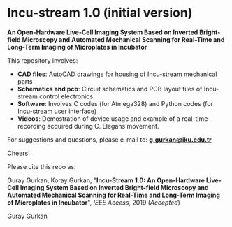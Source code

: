 # Incu-stream 1.0 (initial version)
**An Open-Hardware Live-Cell Imaging System Based on Inverted Bright-field Microscopy and Automated Mechanical Scanning for Real-Time and Long-Term Imaging of Microplates in Incubator**

This repository involves:
  - **CAD files**: AutoCAD drawings for housing of Incu-stream mechanical parts
  - **Schematics and pcb**: Circuit schematics and PCB layout files of Incu-stream control electronics.
  - **Software**: Involves C codes (for Atmega328) and Python codes (for Incu-stream user interface)
  - **Videos**: Demostration of device usage and example of a real-time recording acquired during C. Elegans movement.

For suggestions and questions, please e-mail to: **g.gurkan@iku.edu.tr**

Cheers!

Please cite this repo as:

Guray Gurkan, Koray Gurkan, "**Incu-Stream 1.0: An Open-Hardware Live-Cell Imaging System Based on Inverted Bright-field Microscopy and Automated Mechanical Scanning for Real-Time and Long-Term Imaging of Microplates in Incubator**", *IEEE Access*, 2019 (*Accepted*)


Guray Gurkan


  
